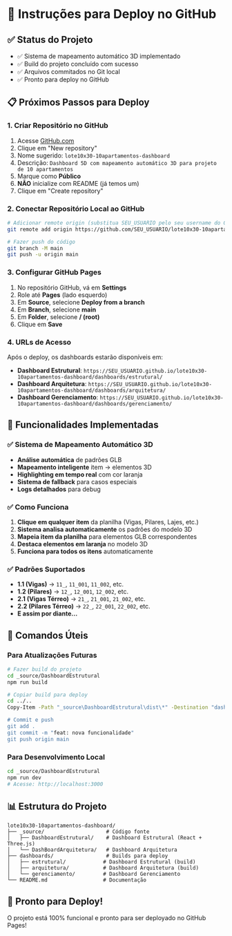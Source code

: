 # 🚀 Instruções para Deploy no GitHub

## ✅ Status do Projeto
- ✅ Sistema de mapeamento automático 3D implementado
- ✅ Build do projeto concluído com sucesso
- ✅ Arquivos commitados no Git local
- ✅ Pronto para deploy no GitHub

## 📋 Próximos Passos para Deploy

### 1. Criar Repositório no GitHub
1. Acesse [GitHub.com](https://github.com)
2. Clique em "New repository"
3. Nome sugerido: `lote10x30-10apartamentos-dashboard`
4. Descrição: `Dashboard 5D com mapeamento automático 3D para projeto de 10 apartamentos`
5. Marque como **Público**
6. **NÃO** inicialize com README (já temos um)
7. Clique em "Create repository"

### 2. Conectar Repositório Local ao GitHub
```bash
# Adicionar remote origin (substitua SEU_USUARIO pelo seu username do GitHub)
git remote add origin https://github.com/SEU_USUARIO/lote10x30-10apartamentos-dashboard.git

# Fazer push do código
git branch -M main
git push -u origin main
```

### 3. Configurar GitHub Pages
1. No repositório GitHub, vá em **Settings**
2. Role até **Pages** (lado esquerdo)
3. Em **Source**, selecione **Deploy from a branch**
4. Em **Branch**, selecione **main**
5. Em **Folder**, selecione **/ (root)**
6. Clique em **Save**

### 4. URLs de Acesso
Após o deploy, os dashboards estarão disponíveis em:
- **Dashboard Estrutural**: `https://SEU_USUARIO.github.io/lote10x30-10apartamentos-dashboard/dashboards/estrutural/`
- **Dashboard Arquitetura**: `https://SEU_USUARIO.github.io/lote10x30-10apartamentos-dashboard/dashboards/arquitetura/`
- **Dashboard Gerenciamento**: `https://SEU_USUARIO.github.io/lote10x30-10apartamentos-dashboard/dashboards/gerenciamento/`

## 🎯 Funcionalidades Implementadas

### ✅ Sistema de Mapeamento Automático 3D
- **Análise automática** de padrões GLB
- **Mapeamento inteligente** item → elementos 3D
- **Highlighting em tempo real** com cor laranja
- **Sistema de fallback** para casos especiais
- **Logs detalhados** para debug

### ✅ Como Funciona
1. **Clique em qualquer item** da planilha (Vigas, Pilares, Lajes, etc.)
2. **Sistema analisa automaticamente** os padrões do modelo 3D
3. **Mapeia item da planilha** para elementos GLB correspondentes
4. **Destaca elementos em laranja** no modelo 3D
5. **Funciona para todos os itens** automaticamente

### ✅ Padrões Suportados
- **1.1 (Vigas)** → `11_`, `11_001`, `11_002`, etc.
- **1.2 (Pilares)** → `12_`, `12_001`, `12_002`, etc.
- **2.1 (Vigas Térreo)** → `21_`, `21_001`, `21_002`, etc.
- **2.2 (Pilares Térreo)** → `22_`, `22_001`, `22_002`, etc.
- **E assim por diante...**

## 🔧 Comandos Úteis

### Para Atualizações Futuras
```bash
# Fazer build do projeto
cd _source/DashboardEstrutural
npm run build

# Copiar build para deploy
cd ../..
Copy-Item -Path "_source\DashboardEstrutural\dist\*" -Destination "dashboards\estrutural\" -Recurse -Force

# Commit e push
git add .
git commit -m "feat: nova funcionalidade"
git push origin main
```

### Para Desenvolvimento Local
```bash
cd _source/DashboardEstrutural
npm run dev
# Acesse: http://localhost:3000
```

## 📊 Estrutura do Projeto
```
lote10x30-10apartamentos-dashboard/
├── _source/                    # Código fonte
│   ├── DashboardEstrutural/    # Dashboard Estrutural (React + Three.js)
│   └── DashBoardArquitetura/   # Dashboard Arquitetura
├── dashboards/                 # Builds para deploy
│   ├── estrutural/            # Dashboard Estrutural (build)
│   ├── arquitetura/           # Dashboard Arquitetura (build)
│   └── gerenciamento/         # Dashboard Gerenciamento
└── README.md                  # Documentação
```

## 🎉 Pronto para Deploy!
O projeto está 100% funcional e pronto para ser deployado no GitHub Pages!
